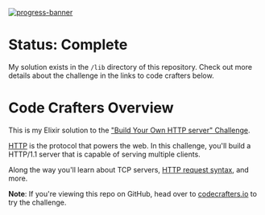 [![progress-banner](https://backend.codecrafters.io/progress/http-server/3ab814df-e21e-4b65-8b62-8045544a19a1)](https://app.codecrafters.io/users/codecrafters-bot?r=2qF)

# Status: Complete
My solution exists in the `/lib` directory of this repository. Check out more details about the challenge in the links to code crafters below.

# Code Crafters Overview

This is my Elixir solution to the
["Build Your Own HTTP server" Challenge](https://app.codecrafters.io/courses/http-server/overview).

[HTTP](https://en.wikipedia.org/wiki/Hypertext_Transfer_Protocol) is the
protocol that powers the web. In this challenge, you'll build a HTTP/1.1 server
that is capable of serving multiple clients.

Along the way you'll learn about TCP servers,
[HTTP request syntax](https://www.w3.org/Protocols/rfc2616/rfc2616-sec5.html),
and more.

**Note**: If you're viewing this repo on GitHub, head over to
[codecrafters.io](https://codecrafters.io) to try the challenge.
